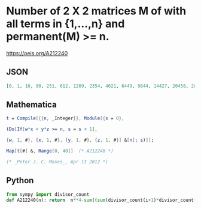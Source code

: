 # Number of 2 X 2 matrices M of with all terms in \{1,\.\.\.,n\} and permanent\(M\) \>\= n\.
https://oeis.org/A212240
## JSON
```JSON
[0, 1, 16, 80, 251, 612, 1269, 2354, 4021, 6449, 9844, 14427, 20458, 28203, 37972, 50073, 64876, 82725, 104046, 129222, 158741, 193024, 232607, 277956, 329675, 388248, 454353, 528508, 611435, 703712, 806121, 919242, 1043953, 1180865]
```
## Mathematica
```Mathematica
t = Compile[{{n, _Integer}}, Module[{s = 0},
```
```Mathematica
(Do[If[w*x + y*z >= n, s = s + 1],
```
```Mathematica
{w, 1, #}, {x, 1, #}, {y, 1, #}, {z, 1, #}] &[n]; s)]];
```
```Mathematica
Map[t[#] &, Range[0, 40]]  (* A212240 *)
```
```Mathematica
(* _Peter J. C. Moses_, Apr 13 2012 *)
```
## Python
```Python
from sympy import divisor_count
def A212240(n): return  n**4-sum((sum(divisor_count(i+1)*divisor_count(j-i) for i in range(j>>1))<<1)+(divisor_count(j+1>>1)**2 if j&1 else 0) for j in range(1,n-1)) # _Chai Wah Wu_, Jul 26 2024
```
